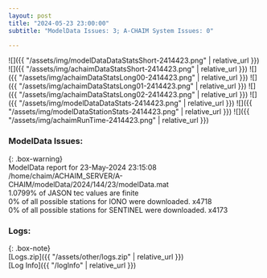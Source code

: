 ```yaml
---
layout: post
title: "2024-05-23 23:00:00"
subtitle: "ModelData Issues: 3; A-CHAIM System Issues: 0"

---
```


![]({{ "/assets/img/modelDataDataStatsShort-2414423.png" | relative_url }})
![]({{ "/assets/img/achaimDataStatsShort-2414423.png" | relative_url }})
![]({{ "/assets/img/achaimDataStatsLong00-2414423.png" | relative_url }})
![]({{ "/assets/img/achaimDataStatsLong01-2414423.png" | relative_url }})
![]({{ "/assets/img/achaimDataStatsLong02-2414423.png" | relative_url }})
![]({{ "/assets/img/modelDataDataStats-2414423.png" | relative_url }})
![]({{ "/assets/img/modelDataStationStats-2414423.png" | relative_url }})
![]({{ "/assets/img/achaimRunTime-2414423.png" | relative_url }})


### ModelData Issues:  
  
{: .box-warning}  
 ModelData report for 23-May-2024 23:15:08   
 /home/chaim/ACHAIM_SERVER/A-CHAIM/modelData/2024/144/23/modelData.mat   
 1.0799% of JASON tec values are finite   
 0% of all possible stations for IONO were downloaded. x4718   
 0% of all possible stations for SENTINEL were downloaded. x4173   
  


### Logs:  
  
{: .box-note}  
[Logs.zip]({{ "/assets/other/logs.zip" | relative_url }})  
[Log Info]({{ "/logInfo" | relative_url }})  
